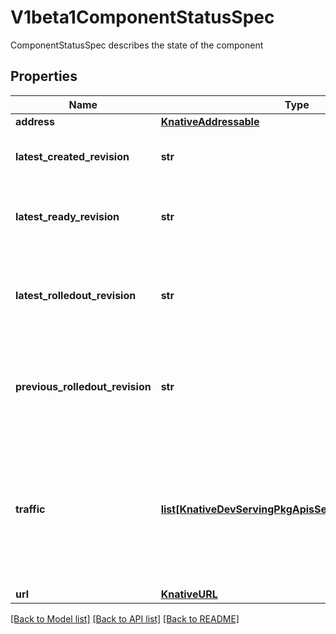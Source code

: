 # V1beta1ComponentStatusSpec

ComponentStatusSpec describes the state of the component
## Properties
Name | Type | Description | Notes
------------ | ------------- | ------------- | -------------
**address** | [**KnativeAddressable**](KnativeAddressable.md) |  | [optional] 
**latest_created_revision** | **str** | Latest revision name that is created | [optional] 
**latest_ready_revision** | **str** | Latest revision name that is in ready state | [optional] 
**latest_rolledout_revision** | **str** | Latest revision name that is rolled out with 100 percent traffic | [optional] 
**previous_rolledout_revision** | **str** | Previous revision name that is rolled out with 100 percent traffic | [optional] 
**traffic** | [**list[KnativeDevServingPkgApisServingV1TrafficTarget]**](KnativeDevServingPkgApisServingV1TrafficTarget.md) | Traffic holds the configured traffic distribution for latest ready revision and previous rolled out revision. | [optional] 
**url** | [**KnativeURL**](KnativeURL.md) |  | [optional] 

[[Back to Model list]](../README.md#documentation-for-models) [[Back to API list]](../README.md#documentation-for-api-endpoints) [[Back to README]](../README.md)


